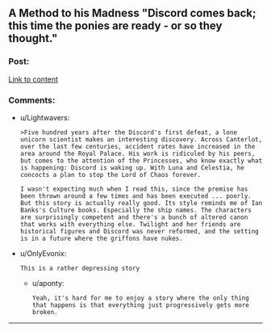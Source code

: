 ## A Method to his Madness "Discord comes back; this time the ponies are ready - or so they thought."

### Post:

[Link to content](https://www.fimfiction.net/story/46748/a-method-to-his-madness)

### Comments:

- u/Lightwavers:
  ```
  >Five hundred years after the Discord's first defeat, a lone unicorn scientist makes an interesting discovery. Across Canterlot, over the last few centuries, accident rates have increased in the area around the Royal Palace. His work is ridiculed by his peers, but comes to the attention of the Princesses, who know exactly what is happening: Discord is waking up. With Luna and Celestia, he concocts a plan to stop the Lord of Chaos forever.

  I wasn't expecting much when I read this, since the premise has been thrown around a few times and has been executed ... poorly. But this story is actually really good. Its style reminds me of Ian Banks's Culture books. Especially the ship names. The characters are surprisingly competent and there's a bunch of altered canon that works with everything else. Twilight and her friends are historical figures and Discord was never reformed, and the setting is in a future where the griffons have nukes.
  ```

- u/OnlyEvonix:
  ```
  This is a rather depressing story
  ```

  - u/aponty:
    ```
    Yeah, it's hard for me to enjoy a story where the only thing that happens is that everything just progressively gets more broken.
    ```

---

